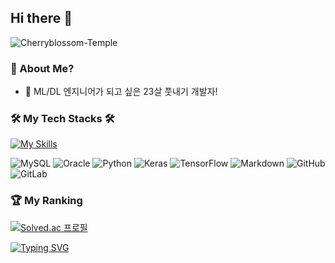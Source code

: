 ## Hi there 👋

![Cherryblossom-Temple](https://user-images.githubusercontent.com/69412499/221340964-03108ed0-5434-415a-86e7-c943507e6939.gif)

### 💬 About Me?
- 💖 ML/DL 엔지니어가 되고 싶은 23살 풋내기 개발자!

### 🛠 My Tech Stacks 🛠
[![My Skills](https://skillicons.dev/icons?i=py,pytorch,tensorflow,mysql,sqlite,bootstrap,stackoverflow,github,git,gitlab,md,visualstudio,vscode&perline=10)](https://skillicons.dev)

![MySQL](https://img.shields.io/badge/-MySQL-FF9E0F?style=flat&logo=MySQL)
![Oracle](https://img.shields.io/badge/-Oracle-F80000?style=flat&logo=Oracle)
![Python](https://img.shields.io/badge/-Python-05122A?style=flat&logo=python)
![Keras](https://img.shields.io/badge/-Keras-D00000?style=flat&logo=Keras)
![TensorFlow](https://img.shields.io/badge/-TensorFlow-05122A?style=flat&logo=TensorFlow)
![Markdown](https://img.shields.io/badge/-Markdown-05122A?style=flat&logo=Markdown)
![GitHub](https://img.shields.io/badge/-GitHub-181717?style=flat&logo=GitHub)
![GitLab](https://img.shields.io/badge/-GitLab-FC6D26?style=flat&logo=GitLab)

### 🏆 My Ranking
[![Solved.ac 프로필](http://mazassumnida.wtf/api/v2/generate_badge?boj=run77)](https://solved.ac/run77)


[![Typing SVG](https://readme-typing-svg.demolab.com?font=Jua&size=24&pause=1000&color=0C2F3EA4&width=435&height=40&lines=%EB%A7%8C%EC%9D%BC+%EB%94%94%EB%B2%84%EA%B9%85%EC%9D%B4+%EB%B2%8C%EB%A0%88%EB%A5%BC+%EC%9E%A1%EB%8A%94+%EA%B3%BC%EC%A0%95%EC%9D%B4%EB%9D%BC%EB%A9%B4%2C;%ED%94%84%EB%A1%9C%EA%B7%B8%EB%9E%98%EB%B0%8D%EC%9D%80+%EA%B7%B8%EA%B1%B8+%EC%A7%91%EC%96%B4%EB%84%A3%EB%8A%94+%EA%B3%BC%EC%A0%95%EC%9D%B4%EB%8B%A4+%E3%85%A0%E3%85%A0)](https://git.io/typing-svg)



<!--
**JHmins/JHmins** is a ✨ _special_ ✨ repository because its `README.md` (this file) appears on your GitHub profile.
Here are some ideas to get you started:

- 🔭 I’m currently working on ...
- 🌱 I’m currently learning ...
- 👯 I’m looking to collaborate on ...
- 🤔 I’m looking for help with ...
- 💬 Ask me about ...
- 📫 How to reach me: ...
- 😄 Pronouns: ...
- ⚡ Fun fact: ...
-->
